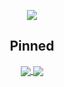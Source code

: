 <p align="center">
  <a href="https://github.com/keshprad/keshprad/">
    <img align="center" src="https://github-readme-stats.vercel.app/api?username=keshprad&title_color=a37ed3&text_color=ffffff&bg_color=303030&icon_color=a37ed3&show_icons=true">
  </a>
</p>

<p align="center">
  <h2 align="center">Pinned</h2>
  <p align="center">
    <a href="https://github.com/keshprad/Algorithms">
      <img align="center" src="https://github-readme-stats.vercel.app/api/pin/?username=keshprad&repo=Algorithms&bg_color=303030&text_color=ffffff&icon_color=a37ed3&title_color=a37ed3"/>
    </a>
    <a href="https://github.com/keshprad/RAD_GAME">
      <img align="center" src="https://github-readme-stats.vercel.app/api/pin/?username=keshprad&repo=RAD_GAME&bg_color=303030&text_color=ffffff&icon_color=a37ed3&title_color=a37ed3"/>
    </a>
  </p>
</p>
